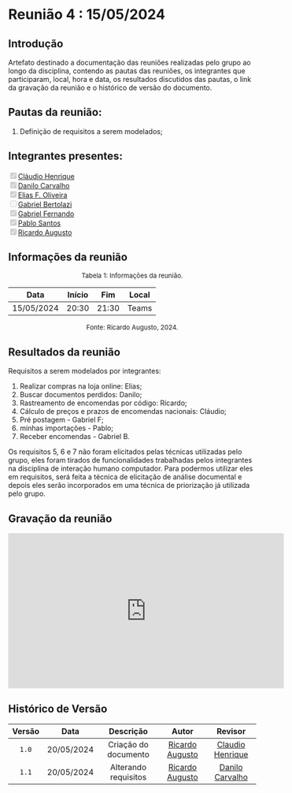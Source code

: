 # Reunião 4 : 15/05/2024

## Introdução

Artefato destinado a documentação das reuniões realizadas pelo grupo ao longo da disciplina, contendo as pautas das reuniões, os integrantes que participaram, local, hora e data, os resultados discutidos das pautas, o link da gravação da reunião e o histórico de versão do documento. 

## Pautas da reunião:

1. Definição de requisitos a serem modelados;

## Integrantes presentes:

<label><input type="checkbox" checked disabled>[Cláudio Henrique][ClaudioGH]</label><br>
<label><input type="checkbox" checked disabled>[Danilo Carvalho][DaniloGH]</label><br>
<label><input type="checkbox" checked disabled>[Elias F. Oliveira][EliasGH]</label><br>
<label><input type="checkbox" disabled>[Gabriel Bertolazi][GabrielBGH]</label><br>
<label><input type="checkbox" checked disabled>[Gabriel Fernando][GabrielFGH]</label><br>
<label><input type="checkbox" checked disabled>[Pablo Santos][PabloGH]</label><br>
<label><input type="checkbox" checked disabled>[Ricardo Augusto][RicardoGH]</label><br>

## Informações da reunião

<font size="2" >
<p style="text-align: center"> Tabela 1: Informações da reunião. </p>
</font>
<center>
 
| Data | Início | Fim | Local |
|:-:|:-:|:-:|:-:|
| 15/05/2024 | 20:30 | 21:30 | Teams |

</center>
<font size="2" >
<p style="text-align: center"> Fonte: Ricardo Augusto, 2024. </p>
</font>

## Resultados da reunião

Requisitos a serem modelados por integrantes:
 
1. Realizar compras na loja online: Elias;
2. Buscar documentos perdidos: Danilo;
3. Rastreamento de encomendas por código: Ricardo;
4. Cálculo de preços e prazos de encomendas nacionais: Cláudio;
5. Pré postagem - Gabriel F;
6. minhas importações - Pablo;
7. Receber encomendas - Gabriel B.

Os requisitos 5, 6 e 7 não foram elicitados pelas técnicas utilizadas pelo grupo, eles foram tirados de funcionalidades trabalhadas pelos integrantes na disciplina de interação humano computador. Para podermos utilizar eles em requisitos, será feita a técnica de elicitação de análise documental e depois eles serão incorporados em uma técnica de priorização já utilizada pelo grupo.

## Gravação da reunião

<center>

<iframe width="560" height="315" src="https://www.youtube.com/embed/Ypdh0TstZxo?si=HpIbDge13M2FRAwK" title="YouTube video player" frameborder="0" allow="accelerometer; autoplay; clipboard-write; encrypted-media; gyroscope; picture-in-picture; web-share" referrerpolicy="strict-origin-when-cross-origin" allowfullscreen></iframe>

</center>

## Histórico de Versão

| Versão | Data | Descrição | Autor | Revisor
|:-:|:-:|:-:|:-:|:-:|
|`1.0`| 20/05/2024 | Criação do documento| [Ricardo Augusto][RicardoGH] | [Claudio Henrique][ClaudioGH] |
| `1.1` | 20/05/2024 | Alterando requisitos | [Ricardo Augusto][RicardoGH] | [Danilo Carvalho][DaniloGH] |

[ClaudioGH]: https://github.com/claudiohsc
[DaniloGH]: https://github.com/Danilo-Carvalho-Antunes
[EliasGH]: https://github.com/EliasOliver21
[GabrielBGH]: https://github.com/Bertolazi
[GabrielFGH]: https://github.com/MMcLovin
[PabloGH]: https://github.com/pabloheika
[RicardoGH]: https://www.github.com/avmricardo
